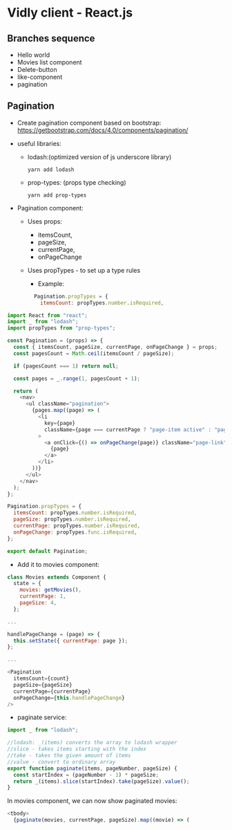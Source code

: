 # Vidly client - React.js

## Branches sequence
- Hello world
- Movies list component
- Delete-button
- like-component
- pagination

## Pagination

- Create pagination component based on bootstrap:
https://getbootstrap.com/docs/4.0/components/pagination/


- useful libraries: 
  - lodash:(optimized version of js underscore library)
    ```
    yarn add lodash
    ```
  - prop-types: (props type checking)
    ```
    yarn add prop-types
    ```

- Pagination component: 

  - Uses props: 
    - itemsCount, 
    - pageSize, 
    - currentPage, 
    - onPageChange
  - Uses propTypes - to set up a type rules
    - Example:
  
    ```javascript
      Pagination.propTypes = {
        itemsCount: propTypes.number.isRequired,
    ```

```javascript
import React from "react";
import _ from "lodash";
import propTypes from "prop-types";

const Pagination = (props) => {
  const { itemsCount, pageSize, currentPage, onPageChange } = props;
  const pagesCount = Math.ceil(itemsCount / pageSize);

  if (pagesCount === 1) return null;

  const pages = _.range(1, pagesCount + 1);

  return (
    <nav>
      <ul className="pagination">
        {pages.map((page) => (
          <li
            key={page}
            className={page === currentPage ? "page-item active" : "page-item"}
          >
            <a onClick={() => onPageChange(page)} className="page-link">
              {page}
            </a>
          </li>
        ))}
      </ul>
    </nav>
  );
};

Pagination.propTypes = {
  itemsCount: propTypes.number.isRequired,
  pageSize: propTypes.number.isRequired,
  currentPage: propTypes.number.isRequired,
  onPageChange: propTypes.func.isRequired,
};

export default Pagination;
```

- Add it to movies component:
```javascript
class Movies extends Component {
  state = {
    movies: getMovies(),
    currentPage: 1,
    pageSize: 4,
  };

...

handlePageChange = (page) => {
  this.setState({ currentPage: page });
};

...

<Pagination
  itemsCount={count}
  pageSize={pageSize}
  currentPage={currentPage}
  onPageChange={this.handlePageChange}
/>
```

- paginate service:
```javascript
import _ from "lodash";

//lodash: _(items) converts the array to lodash wrapper
//slice - takes items starting with the index
//take - takes the given amount of items
//value - convert to ordinary array
export function paginate(items, pageNumber, pageSize) {
  const startIndex = (pageNumber - 1) * pageSize;
  return _(items).slice(startIndex).take(pageSize).value();
}
```

In movies component, we can now show paginated movies:

```javascript
<tbody>
  {paginate(movies, currentPage, pageSize).map((movie) => (
```